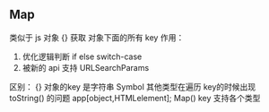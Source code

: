 ## Map
类似于 js 对象 {}
获取 对象下面的所有 key
作用：
  1. 优化逻辑判断
    if else switch-case
  2. 被新的 api 支持 URLSearchParams

  区别：
  {} 对象的key 是字符串 Symbol 其他类型在遍历 key的时候出现 toString() 的问题
  app[object,HTMLelement];
  Map() key 支持各个类型
